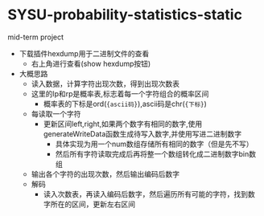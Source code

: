 # SYSU-probability-statistics-static
mid-term project

- 下载插件hexdump用于二进制文件的查看
  - 右上角进行查看(show hexdump按钮)
- 大概思路
  - 读入数据，计算字符出现次数，得到出现次数表
  - 这里的lp和rp是概率表,标志着每一个字符组合的概率区间
    - 概率表的下标是ord(`{ascii码}`),ascii码是chr(`{下标}`)
  - 每读取一个字符
    - 更新区间left,right,如果两个数字有相同的数字,使用generateWriteData函数生成待写入数字,并使用写进二进制数字
      - 具体实现为用一个num数组存储所有相同的数字（但是先不写）
      - 然后所有字符读取完成后再将整一个数组转化成二进制数字bin数组
  - 输出各个字符的出现次数，然后输出编码后数字
  - 解码
    - 读入次数表，再读入编码后数字，然后遍历所有可能的字符，找到数字所在的区间，更新左右区间
